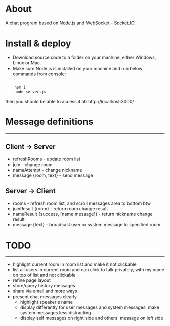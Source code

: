 # AboutA chat program based on [Node.js](https://nodejs.org/) and WebSocket - [Socket.IO](http://socket.io/).# Install & deploy* Download source code to a folder on your machine, either Windows, Linux or Mac.* Make sure Node.js is installed on your machine and run below commands from console:<pre><code>    npm i    node server.js</code></pre>then you should be able to access it at: http://localhost:3000/# Message definitions---## Client -> Server* refreshRooms - update room list* join <room> - change room* nameAttempt <name> - change nickname* message {room, text} - send message## Server -> Client* rooms <rooms> - refresh room list, and scroll messages area to bottom btw* joinResult {room} - return room change result* nameResult {success, [name|message]} - return nickname change result* message {text} - broadcast user or system message to specified room# TODO---* highlight current room in room list and make it not clickable* list all users in current room and can click to talk privately, with my name on top of list and not clickable * refine page layout* store/query history messages* share via email and more ways* present chat messages clearly    + highlight speaker's name    + display differently for user messages and system messages, make system messages less distracting    + display self messages on right side and others' message on left side